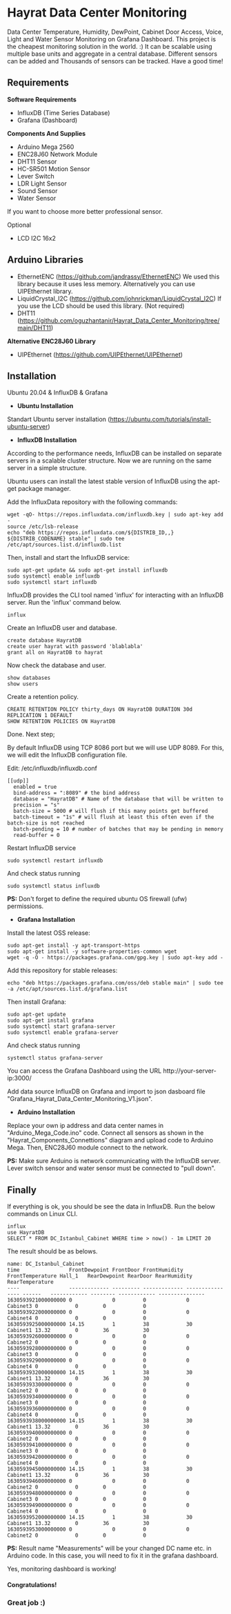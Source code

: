 # Hayrat Data Center Monitoring
Data Center Temperature, Humidity, DewPoint, Cabinet Door Access, Voice, Light and Water Sensor Monitoring on Grafana Dashboard.
This project is the cheapest monitoring solution in the world. :) It can be scalable using multiple base units and aggregate in a central database. Different sensors can be added and Thousands of sensors can be tracked. Have a good time!

## Requirements
**Software Requirements**
- InfluxDB (Time Series Database)
- Grafana (Dashboard)

**Components And Supplies**
- Arduino Mega 2560
- ENC28J60 Network Module
- DHT11 Sensor
- HC-SR501 Motion Sensor
- Lever Switch
- LDR Light Sensor
- Sound Sensor
- Water Sensor

If you want to choose  more better professional sensor.

Optional
- LCD I2C 16x2

## Arduino Libraries
- EthernetENC (https://github.com/jandrassy/EthernetENC) We used this library because it uses less memory. Alternatively you can use UIPEthernet library.
- LiquidCrystal_I2C (https://github.com/johnrickman/LiquidCrystal_I2C) If you use the LCD should be used this library. (Not required)
- DHT11 (https://github.com/oguzhantanir/Hayrat_Data_Center_Monitoring/tree/main/DHT11)

 **Alternative ENC28J60 Library**
- UIPEthernet (https://github.com/UIPEthernet/UIPEthernet)

## Installation
Ubuntu 20.04 & InfluxDB & Grafana

- **Ubuntu Installation**

Standart Ubuntu server installation (https://ubuntu.com/tutorials/install-ubuntu-server)
- **InfluxDB Installation**

According to the performance needs, InfluxDB can be installed on separate servers in a scalable cluster structure. Now we are running on the same server in a simple structure.

Ubuntu users can install the latest stable version of InfluxDB using the apt-get package manager.

Add the InfluxData repository with the following commands:
```
wget -qO- https://repos.influxdata.com/influxdb.key | sudo apt-key add -
source /etc/lsb-release
echo "deb https://repos.influxdata.com/${DISTRIB_ID,,} ${DISTRIB_CODENAME} stable" | sudo tee /etc/apt/sources.list.d/influxdb.list
```
Then, install and start the InfluxDB service:
```
sudo apt-get update && sudo apt-get install influxdb
sudo systemctl enable influxdb
sudo systemctl start influxdb
```
InfluxDB provides the CLI tool named 'influx' for interacting with an InfluxDB server.
Run the 'influx' command below.
```
influx
```
Create an InfluxDB user and database.
```
create database HayratDB
create user hayrat with password 'blablabla'
grant all on HayratDB to hayrat
```
Now check the database and user.
```
show databases
show users
```
Create a retention policy.
```
CREATE RETENTION POLICY thirty_days ON HayratDB DURATION 30d REPLICATION 1 DEFAULT
SHOW RETENTION POLICIES ON HayratDB
```
Done. Next step;

By default InfluxDB using TCP 8086 port but we will use UDP 8089. For this, we will edit the InfluxDB configuration file.

Edit: /etc/influxdb/influxdb.conf
```
[[udp]]
  enabled = true
  bind-address = ":8089" # the bind address
  database = "HayratDB" # Name of the database that will be written to
  precision = "s"
  batch-size = 5000 # will flush if this many points get buffered
  batch-timeout = "1s" # will flush at least this often even if the batch-size is not reached
  batch-pending = 10 # number of batches that may be pending in memory
  read-buffer = 0
```
Restart InfluxDB service
```
sudo systemctl restart influxdb
```
And check status running
```
sudo systemctl status influxdb
```
**PS:** Don't forget to define the required ubuntu OS firewall (ufw) permissions.
- **Grafana Installation**

Install the latest OSS release:
```
sudo apt-get install -y apt-transport-https
sudo apt-get install -y software-properties-common wget
wget -q -O - https://packages.grafana.com/gpg.key | sudo apt-key add -
```
Add this repository for stable releases:
```
echo "deb https://packages.grafana.com/oss/deb stable main" | sudo tee -a /etc/apt/sources.list.d/grafana.list
```
Then install Grafana:
```
sudo apt-get update
sudo apt-get install grafana
sudo systemctl start grafana-server
sudo systemctl enable grafana-server
```
And check status running
```
systemctl status grafana-server
```
You can access the Grafana Dashboard using the URL http://your-server-ip:3000/

Add data source InfluxDB on Grafana and import to json dasboard file "Grafana_Hayrat_Data_Center_Monitoring_V1.json".
- **Arduino Installation**

Replace your own ip address and data center names in "Arduino_Mega_Code.ino" code. Connect all sensors as shown in the "Hayrat_Components_Connettions" diagram and upload code to Arduino Mega. Then, ENC28J60 module connect to the network.

**PS:** Make sure Arduino is network communicating with the InfluxDB server. Lever switch sensor and water sensor must be connected to "pull down".

## Finally

If everything is ok, you should be see the data in InfluxDB.
Run the below commands on Linux CLI.
```
influx
use HayratDB
SELECT * FROM DC_Istanbul_Cabinet WHERE time > now() - 1m LIMIT 20
```
The result should be as belows.
```
name: DC_Istanbul_Cabinet
time                FrontDewpoint FrontDoor FrontHumidity FrontTemperature Hall_1   RearDewpoint RearDoor RearHumidity RearTemperature
----                ------------- --------- ------------- ---------------- ------   ------------ -------- ------------ ---------------
1630593921000000000 0             0         0             0                Cabinet3 0            0        0            0
1630593922000000000 0             0         0             0                Cabinet4 0            0        0            0
1630593925000000000 14.15         1         38            30               Cabinet1 13.32        0        36           30
1630593926000000000 0             0         0             0                Cabinet2 0            0        0            0
1630593928000000000 0             0         0             0                Cabinet3 0            0        0            0
1630593929000000000 0             0         0             0                Cabinet4 0            0        0            0
1630593932000000000 14.15         1         38            30               Cabinet1 13.32        0        36           30
1630593933000000000 0             0         0             0                Cabinet2 0            0        0            0
1630593934000000000 0             0         0             0                Cabinet3 0            0        0            0
1630593936000000000 0             0         0             0                Cabinet4 0            0        0            0
1630593938000000000 14.15         1         38            30               Cabinet1 13.32        0        36           30
1630593940000000000 0             0         0             0                Cabinet2 0            0        0            0
1630593941000000000 0             0         0             0                Cabinet3 0            0        0            0
1630593942000000000 0             0         0             0                Cabinet4 0            0        0            0
1630593945000000000 14.15         1         38            30               Cabinet1 13.32        0        36           30
1630593946000000000 0             0         0             0                Cabinet2 0            0        0            0
1630593948000000000 0             0         0             0                Cabinet3 0            0        0            0
1630593949000000000 0             0         0             0                Cabinet4 0            0        0            0
1630593952000000000 14.15         1         38            30               Cabinet1 13.32        0        36           30
1630593953000000000 0             0         0             0                Cabinet2 0            0        0            0
```
**PS:** Result name "Measurements" will be your changed DC name etc. in Arduino code. In this case, you will need to fix it in the grafana dashboard.

Yes, monitoring dashboard is working!
#### Congratulations! 
### Great job :)
